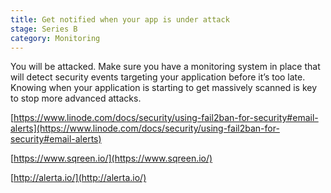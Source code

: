 ```yaml
---
title: Get notified when your app is under attack
stage: Series B
category: Monitoring
---
```

You will be attacked. Make sure you have a monitoring system in place that will detect security events targeting your application before it’s too late. Knowing when your application is starting to get massively scanned is key to stop more advanced attacks.

[https://www.linode.com/docs/security/using-fail2ban-for-security#email-alerts](https://www.linode.com/docs/security/using-fail2ban-for-security#email-alerts)

[https://www.sqreen.io/](https://www.sqreen.io/)

[http://alerta.io/](http://alerta.io/)
